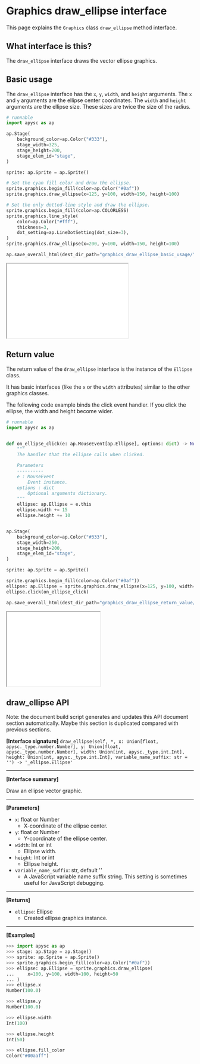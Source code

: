 # Graphics draw_ellipse interface

This page explains the `Graphics` class `draw_ellipse` method interface.

## What interface is this?

The `draw_ellipse` interface draws the vector ellipse graphics.

## Basic usage

The `draw_ellipse` interface has the `x`\, `y`\, `width`\, and `height` arguments. The `x` and `y` arguments are the ellipse center coordinates. The `width` and `height` arguments are the ellipse size. These sizes are twice the size of the radius.

```py
# runnable
import apysc as ap

ap.Stage(
    background_color=ap.Color("#333"),
    stage_width=325,
    stage_height=200,
    stage_elem_id="stage",
)

sprite: ap.Sprite = ap.Sprite()

# Set the cyan fill color and draw the ellipse.
sprite.graphics.begin_fill(color=ap.Color("#0af"))
sprite.graphics.draw_ellipse(x=125, y=100, width=150, height=100)

# Set the only dotted-line style and draw the ellipse.
sprite.graphics.begin_fill(color=ap.COLORLESS)
sprite.graphics.line_style(
    color=ap.Color("#fff"),
    thickness=3,
    dot_setting=ap.LineDotSetting(dot_size=3),
)
sprite.graphics.draw_ellipse(x=200, y=100, width=150, height=100)

ap.save_overall_html(dest_dir_path="graphics_draw_ellipse_basic_usage/")
```

<iframe src="static/graphics_draw_ellipse_basic_usage/index.html" width="325" height="200"></iframe>

## Return value

The return value of the `draw_ellipse` interface is the instance of the `Ellipse` class.

It has basic interfaces (like the `x` or the `width` attributes) similar to the other graphics classes.

The following code example binds the click event handler. If you click the ellipse, the width and height become wider.

```py
# runnable
import apysc as ap


def on_ellipse_click(e: ap.MouseEvent[ap.Ellipse], options: dict) -> None:
    """
    The handler that the ellipse calls when clicked.

    Parameters
    ----------
    e : MouseEvent
        Event instance.
    options : dict
        Optional arguments dictionary.
    """
    ellipse: ap.Ellipse = e.this
    ellipse.width += 15
    ellipse.height += 10


ap.Stage(
    background_color=ap.Color("#333"),
    stage_width=250,
    stage_height=200,
    stage_elem_id="stage",
)

sprite: ap.Sprite = ap.Sprite()

sprite.graphics.begin_fill(color=ap.Color("#0af"))
ellipse: ap.Ellipse = sprite.graphics.draw_ellipse(x=125, y=100, width=150, height=100)
ellipse.click(on_ellipse_click)

ap.save_overall_html(dest_dir_path="graphics_draw_ellipse_return_value/")
```

<iframe src="static/graphics_draw_ellipse_return_value/index.html" width="250" height="200"></iframe>


## draw_ellipse API

<!-- Docstring: apysc._display.graphics.Graphics.draw_ellipse -->

<span class="inconspicuous-txt">Note: the document build script generates and updates this API document section automatically. Maybe this section is duplicated compared with previous sections.</span>

**[Interface signature]** `draw_ellipse(self, *, x: Union[float, apysc._type.number.Number], y: Union[float, apysc._type.number.Number], width: Union[int, apysc._type.int.Int], height: Union[int, apysc._type.int.Int], variable_name_suffix: str = '') -> '_ellipse.Ellipse'`<hr>

**[Interface summary]**

Draw an ellipse vector graphic.<hr>

**[Parameters]**

- `x`: float or Number
  - X-coordinate of the ellipse center.
- `y`: float or Number
  - Y-coordinate of the ellipse center.
- `width`: Int or int
  - Ellipse width.
- `height`: Int or int
  - Ellipse height.
- `variable_name_suffix`: str, default ''
  - A JavaScript variable name suffix string. This setting is sometimes useful for JavaScript debugging.

<hr>

**[Returns]**

- `ellipse`: Ellipse
  - Created ellipse graphics instance.

<hr>

**[Examples]**

```py
>>> import apysc as ap
>>> stage: ap.Stage = ap.Stage()
>>> sprite: ap.Sprite = ap.Sprite()
>>> sprite.graphics.begin_fill(color=ap.Color("#0af"))
>>> ellipse: ap.Ellipse = sprite.graphics.draw_ellipse(
...     x=100, y=100, width=100, height=50
... )
>>> ellipse.x
Number(100.0)

>>> ellipse.y
Number(100.0)

>>> ellipse.width
Int(100)

>>> ellipse.height
Int(50)

>>> ellipse.fill_color
Color("#00aaff")
```